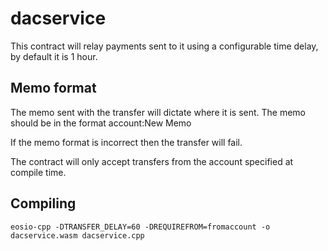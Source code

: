 # dacservice

This contract will relay payments sent to it using a configurable time delay, by default it is 1 hour.

## Memo format

The memo sent with the transfer will dictate where it is sent.  The memo should be in the format account:New Memo

If the memo format is incorrect then the transfer will fail.

The contract will only accept transfers from the account specified at compile time.

## Compiling

`eosio-cpp -DTRANSFER_DELAY=60 -DREQUIREFROM=fromaccount -o dacservice.wasm dacservice.cpp`

